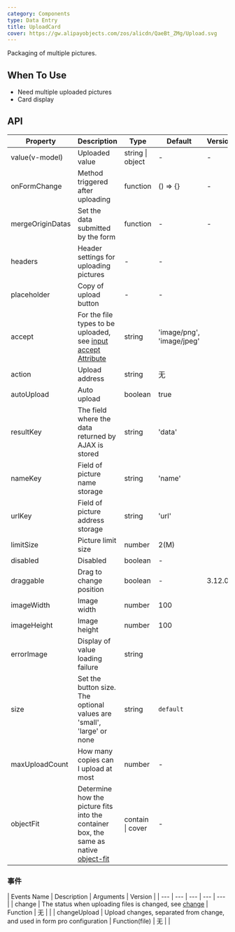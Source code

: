 ```yaml
---
category: Components
type: Data Entry
title: UploadCard
cover: https://gw.alipayobjects.com/zos/alicdn/QaeBt_ZMg/Upload.svg
---
```


Packaging of multiple pictures.

## When To Use

- Need multiple uploaded pictures
- Card display

## API

| Property | Description | Type | Default | Version |
| --- | --- | --- | --- | --- |
| value(v-model) | Uploaded value | string \| object | - | - |
| onFormChange | Method triggered after uploading | function | () => {} | - |
| mergeOriginDatas | Set the data submitted by the form | function | - | - |
| headers | Header settings for uploading pictures | - | - |  |
| placeholder | Copy of upload button | - | - |  |
| accept | For the file types to be uploaded, see [input accept Attribute](https://developer.mozilla.org/en-US/docs/Web/HTML/Element/input/file#accept) | string | 'image/png', 'image/jpeg' |  |
| action | Upload address | string | 无 |  |
| autoUpload | Auto upload | boolean | true |  |
| resultKey | The field where the data returned by AJAX is stored | string | 'data' |  |
| nameKey | Field of picture name storage | string | 'name' |  |
| urlKey | Field of picture address storage | string | 'url' |  |
| limitSize | Picture limit size | number | 2(M) |  |
| disabled | Disabled | boolean | - |  |
| draggable | Drag to change position | boolean | - | 3.12.0 |
| imageWidth | Image width | number | 100 |  |
| imageHeight | Image height | number | 100 |  |
| errorImage | Display of value loading failure | string |  |  |
| size | Set the button size. The optional values are 'small', 'large' or none | string | `default` |  |
| maxUploadCount | How many copies can I upload at most | number | - |  |
| objectFit | Determine how the picture fits into the container box, the same as native [object-fit](https://developer.mozilla.org/en-US/docs/Web/CSS/object-fit) | contain \| cover | - |  |

### 事件

| Events Name | Description | Arguments | Version |
| --- | --- | --- | --- | --- |
| change | The status when uploading files is changed, see [change](#change) | Function | 无 |  |
| changeUpload | Upload changes, separated from change, and used in form pro configuration | Function(file) | 无 |  |

